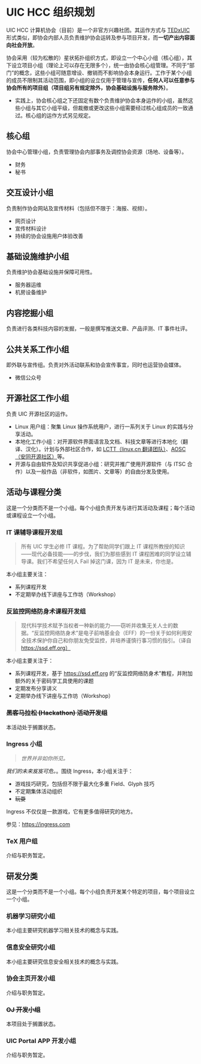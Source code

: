 # UIC HCC 组织规划

UIC HCC 计算机协会（目前）是一个非官方兴趣社团。其运作方式与 [TEDxUIC](https://tedxuic.com) 形式类似，即协会内部人员负责维护协会运转及参与项目开发，而**一切产出内容面向社会开放**。

协会采用（较为松散的）星状拓扑组织方式，即设立一个中心小组（核心组），其下设立项目小组（理论上可以存在无限多个），统一由协会核心组管理。不同于“部门”的概念，这些小组可随意增设、撤销而不影响协会本身运行。工作于某个小组的成员不限制其活动范围，即小组的设立仅用于管理与宣传，**任何人可以任意参与协会所有的项目组（项目组另有规定除外，协会基础设施与服务除外）**。
  -  实践上，协会核心组之下还固定有数个负责维护协会本身运作的小组，虽然这些小组与其它小组平级，但裁撤或更改这些小组需要经过核心组成员的一致通过。核心组的运作方式另见规定。

## 核心组

协会中心管理小组，负责管理协会内部事务及调控协会资源（场地、设备等）。

- 财务
- 秘书

## 交互设计小组

负责制作协会网站及宣传材料（包括但不限于：海报、视频）。

- 网页设计
- 宣传材料设计
- 持续的协会设施用户体验改善

## 基础设施维护小组

负责维护协会基础设施并保障可用性。

- 服务器运维
- 机房设备维护

## 内容挖掘小组

负责进行各类科技内容的发掘，一般是撰写推送文章、产品评测、IT 事件社评。

## 公共关系工作小组

即外联与宣传组。负责对外活动联系和协会宣传事宜，同时也运营协会媒体。

- 微信公众号

## 开源社区工作小组

负责 UIC 开源社区的运作。

- Linux 用户组：聚集 Linux 操作系统用户，进行一系列关于 Linux 的实践与分享活动。
- 本地化工作小组：对开源软件界面语言及文档、科技文章等进行本地化（翻译、汉化）。计划与外部社区合作，如 [LCTT（linux.cn 翻译团队）](https://linux.cn/lctt)、[AOSC（安同开源社区）](https://aosc.io)等。
- 开源与自由软件及知识共享促进小组：研究并推广使用开源软件（与 ITSC 合作）以及一般作品（非软件，如图片、文章等）的自由分发及使用。

## 活动与课程分类

这是一个分类而不是一个小组。每个小组负责开发与进行其活动及课程；每个活动或课程设立一个小组。

### IT 课辅导课程开发组

> 所有 UIC 学生必修 IT 课程。为了帮助同学们跟上 IT 课程所教授的知识——现代必备技能——的步伐，我们为那些感到 IT 课程困难的同学设立辅导课。我们不希望任何人 Fail 掉这门课，因为 IT 是未来，你也是。

本小组主要关注：

- 系列课程开发
- 不定期举办线下讲座与工作坊（Workshop）

### 反监控网络防身术课程开发组

> 现代科学技术赋予当权者一种新的能力——窃听并收集无关人士的数据。“反监控网络防身术”是电子前哨基金会（EFF）的一份关于如何利用安全技术保护你自己和你朋友免受监控，并培养谨慎行事习惯的指引。（译自 https://ssd.eff.org）

本小组主要关注于：

- 系列课程开发，基于 https://ssd.eff.org 的“反监控网络防身术”教程，并附加额外的关于密码学工具使用的课题
- 定期发布分享讲义
- 定期举办线下讲座与工作坊（Workshop）

<!--
### 打字大赛活动开发组

介绍与职务暂定。
-->

### ~~黑客马拉松 (Hackathon) 活动开发组~~

本活动处于搁置状态。

### Ingress 小组

> _世界并非如你所见。_

_我们的未来岌岌可危。_。围绕 Ingress，本小组关注于：

- 游戏技巧研究，包括但不限于最大化多重 Field、Glyph 技巧
- 不定期集体活动组织
- ~~玩耍~~

Ingress 不仅仅是一款游戏，它有更多值得研究的地方。

参见：https://ingress.com

### TeX 用户组

介绍与职务暂定。

## 研发分类

这是一个分类而不是一个小组。每个小组负责开发某个特定的项目，每个项目设立一个小组。

### 机器学习研究小组

本小组主要研究机器学习相关技术的概念与实践。

### 信息安全研究小组

本小组主要研究信息安全相关技术的概念与实践。

### 协会主页开发小组

介绍与职务暂定。

### ~~OJ 开发小组~~

本项目处于搁置状态。

<!--
### 论坛（乎 U）开发小组

介绍与职务暂定。
-->

### UIC Portal APP 开发小组

介绍与职务暂定。
